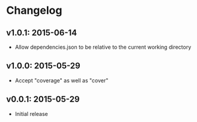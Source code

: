 # Changelog

## v1.0.1: 2015-06-14

- Allow dependencies.json to be relative to the current working directory

## v1.0.0: 2015-05-29

- Accept "coverage" as well as "cover"

## v0.0.1: 2015-05-29

- Initial release
